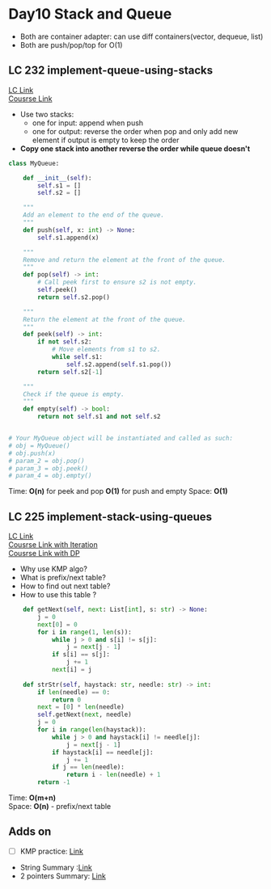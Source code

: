 # Day10 Stack and Queue

- Both are container adapter: can use diff containers(vector, dequeue, list)
- Both are push/pop/top for O(1)

## LC 232 implement-queue-using-stacks
[LC Link](https://leetcode.com/problems/implement-queue-using-stacks/description/)   
[Cousrse Link](https://programmercarl.com/0232.%E7%94%A8%E6%A0%88%E5%AE%9E%E7%8E%B0%E9%98%9F%E5%88%97.html#%E7%AE%97%E6%B3%95%E5%85%AC%E5%BC%80%E8%AF%BE)
- Use two stacks:
    - one for input: append when push
    - one for output: reverse the order when pop and only add new element if output is empty to keep the order
- **Copy one stack into another reverse the order while queue doesn't**
  
```python
class MyQueue:

    def __init__(self):
        self.s1 = []
        self.s2 = []

    """
    Add an element to the end of the queue.
    """
    def push(self, x: int) -> None:
        self.s1.append(x)

    """
    Remove and return the element at the front of the queue.
    """
    def pop(self) -> int:
        # Call peek first to ensure s2 is not empty.
        self.peek()
        return self.s2.pop()

    """
    Return the element at the front of the queue.
    """
    def peek(self) -> int:
        if not self.s2:
            # Move elements from s1 to s2.
            while self.s1:
                self.s2.append(self.s1.pop())
        return self.s2[-1]

    """
    Check if the queue is empty.
    """
    def empty(self) -> bool:
        return not self.s1 and not self.s2


# Your MyQueue object will be instantiated and called as such:
# obj = MyQueue()
# obj.push(x)
# param_2 = obj.pop()
# param_3 = obj.peek()
# param_4 = obj.empty()

```
Time: **O(n)** for peek and pop     **O(1)** for push and empty 
Space: **O(1)**


## LC 225 implement-stack-using-queues
[LC Link](https://leetcode.com/problems/implement-stack-using-queues/description/)   
[Cousrse Link with Iteration](https://programmercarl.com/0028.%E5%AE%9E%E7%8E%B0strStr.html#%E5%85%B6%E4%BB%96%E8%AF%AD%E8%A8%80%E7%89%88%E6%9C%AC)  
[Cousrse Link with DP](https://mp.weixin.qq.com/s/r9pbkMyFyMAvmkf4QnL-1g)  
- Why use KMP algo?
- What is prefix/next table?
- How to find out next table?
- How to use this table ?

```python
    def getNext(self, next: List[int], s: str) -> None:
        j = 0
        next[0] = 0
        for i in range(1, len(s)):
            while j > 0 and s[i] != s[j]:
                j = next[j - 1]
            if s[i] == s[j]:
                j += 1
            next[i] = j
    
    def strStr(self, haystack: str, needle: str) -> int:
        if len(needle) == 0:
            return 0
        next = [0] * len(needle)
        self.getNext(next, needle)
        j = 0
        for i in range(len(haystack)):
            while j > 0 and haystack[i] != needle[j]:
                j = next[j - 1]
            if haystack[i] == needle[j]:
                j += 1
            if j == len(needle):
                return i - len(needle) + 1
        return -1
```
Time: **O(m+n)**   
Space: **O(n)**  - prefix/next table



## Adds on
- [ ] KMP practice: [Link](https://programmercarl.com/0459.%E9%87%8D%E5%A4%8D%E7%9A%84%E5%AD%90%E5%AD%97%E7%AC%A6%E4%B8%B2.html)

- String Summary :[Link](https://programmercarl.com/%E5%AD%97%E7%AC%A6%E4%B8%B2%E6%80%BB%E7%BB%93.html#%E4%BB%80%E4%B9%88%E6%98%AF%E5%AD%97%E7%AC%A6%E4%B8%B2)
- 2 pointers Summary: [Link](https://programmercarl.com/%E5%8F%8C%E6%8C%87%E9%92%88%E6%80%BB%E7%BB%93.html#%E6%95%B0%E7%BB%84%E7%AF%87)

